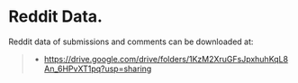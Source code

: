 # Reddit Data.

Reddit data of submissions and comments can be downloaded at:
> - https://drive.google.com/drive/folders/1KzM2XruGFsJpxhuhKqL8An_6HPvXT1pq?usp=sharing 